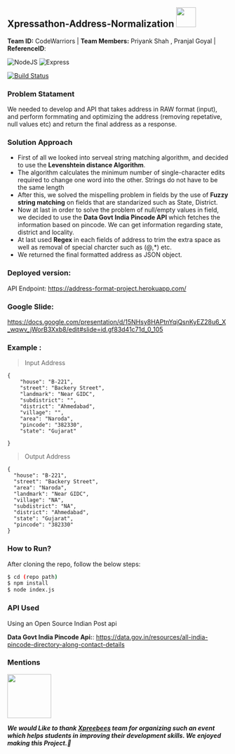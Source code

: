 ## Xpressathon-Address-Normalization  <img src="https://upload.wikimedia.org/wikipedia/en/thumb/c/cf/Aadhaar_Logo.svg/1200px-Aadhaar_Logo.svg.png" data-canonical-src="https://gyazo.com/eb5c5741b6a9a16c692170a41a49c858.png" width="45" height="45" />

**Team ID:**  CodeWarriors | **Team Members:** Priyank Shah , Pranjal Goyal | **ReferenceID**: 

![NodeJS](https://img.shields.io/badge/Node.js-43853D?style=for-the-badge&logo=node.js&logoColor=white) ![Express](https://img.shields.io/badge/Express.js-404D59?style=for-the-badge)

[![Build Status](https://travis-ci.org/joemccann/dillinger.svg?branch=master)](https://travis-ci.org/joemccann/dillinger)
### Problem Statament
We needed to develop and API that takes address in RAW format (input), and perform formmating and optimizing the address (removing repetative, null values etc) and return the final address as a response.

### Solution Approach
- First of all we looked into serveal string matching algorithm, and decided to use the **Levenshtein distance Algorithm**.
- The algorithm calculates the minimum number of single-character edits required to change one word into the other. Strings do not have to be the same length
- After this, we solved the mispelling problem in fields by the use of **Fuzzy string matching** on fields that are standarized such as State, District.
- Now at last in order to solve the problem of null/empty values in field, we decided to use the **Data Govt India Pincode API** which fetches the information based on pincode. We can get information regarding state, district and locality.
- At last used **Regex** in each fields of address to trim the extra space as well as removal of special charcter such as (@,*) etc.
- We returned the final formatted address as JSON object.


### Deployed version:
API Endpoint: https://address-format-project.herokuapp.com/

### Google Slide:
https://docs.google.com/presentation/d/15NHsy8HAPtnYqiQsnKyEZ28u6_X_wqwv_jWorB3Xxb8/edit#slide=id.gf83d41c71d_0_105

### Example :

> Input Address

```
{
    "house": "B-221",
    "street": "Backery Street",
    "landmark": "Near GIDC",
    "subdistrict": "",
    "district": "Ahmedabad",
    "village": "",
    "area": "Naroda",
    "pincode": "382330",
    "state": "Gujarat"

}
```

> Output Address

```
{
  "house": "B-221",
  "street": "Backery Street",
  "area": "Naroda",
  "landmark": "Near GIDC",
  "village": "NA",
  "subdistrict": "NA",
  "district": "Ahmedabad",
  "state": "Gujarat",
  "pincode": "382330"
}
```


### How to Run?
After cloning the repo, follow the below steps:
```sh
$ cd (repo path) 
$ npm install
$ node index.js
```

### API Used
Using an Open Source Indian Post api

**Data Govt India Pincode Api:**: https://data.gov.in/resources/all-india-pincode-directory-along-contact-details


### Mentions

<img src="https://www.xpressbees.com/Xpressathon/assets/img/Logo-Big%20(1).png" data-canonical-src="https://gyazo.com/eb5c5741b6a9a16c692170a41a49c858.png" width="100" height="100" />

***We would Like to thank [Xpreebees](https://www.xpressbees.com/xpressathon) team for organizing such an event which helps students in improving their development skills. We enjoyed making this Project.🎇***
